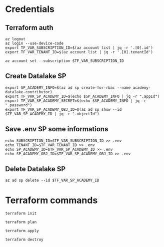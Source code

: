 # Credentials 

## Terraform auth

```
az logout
az login --use-device-code
export TF_VAR_SUBSCRIPTION_ID=$(az account list | jq -r '.[0].id')
export TF_VAR_TENANT_ID=$(az account list | jq -r '.[0].tenantId')

az account set --subscription $TF_VAR_SUBSCRIPTION_ID
```

## Create Datalake SP

```
export SP_ACADEMY_INFO=$(az ad sp create-for-rbac --name academy-datalake-contributor)
export TF_VAR_SP_ACADEMY_ID=$(echo $SP_ACADEMY_INFO | jq -r ".appId")
export TF_VAR_SP_ACADEMY_SECRET=$(echo $SP_ACADEMY_INFO | jq -r ".password")
export TF_VAR_SP_ACADEMY_OBJ_ID=$(az ad sp show --id $TF_VAR_SP_ACADEMY_ID | jq -r ".objectId")
```

## Save .env SP some informations
```
echo SUBSCRIPTION_ID=$TF_VAR_SUBSCRIPTION_ID >> .env
echo TENANT_ID=$TF_VAR_TENANT_ID >> .env
echo SP_ACADEMY_ID=$TF_VAR_SP_ACADEMY_ID >> .env
echo SP_ACADEMY_OBJ_ID=$TF_VAR_SP_ACADEMY_OBJ_ID >> .env
```

## Delete Datalake SP
```
az ad sp delete --id $TF_VAR_SP_ACADEMY_ID
```

# Terraform commands

```
terraform init

terraform plan

terraform apply

terraform destroy
```
